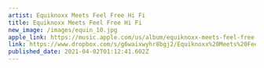 ```yaml
---
artist: Equiknoxx Meets Feel Free Hi Fi
title: Equiknoxx Meets Feel Free Hi Fi
new_image: /images/equin_10.jpg
apple_link: https://music.apple.com/us/album/equiknoxx-meets-feel-free-hi-fi/1552320257
link: https://www.dropbox.com/s/g6waixwyhr8bgj2/Equiknoxx%20Meets%20Feel%20Free%20Hi%20Fi.zip?dl=1
published_date: 2021-04-02T01:12:41.602Z
---
```

